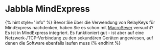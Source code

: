 # Jabbla MindExpress

{% hint style="info" %}
Bevor Sie über die Verwendung von RelayKeys für MindExpress nachdenken, haben Sie es schon mit [MacroSever](https://www.jabblasoft.com/files/helpfiles/mindexpress5_en_webhelp/ta_macro_server_installeren.html) versucht? Es ist in MindExpress integriert. Es funktioniert gut - ist aber auf eine Netzwerk-/TCP-Verbindung zu den sekundären Geräten angewiesen, auf denen die Software ebenfalls laufen muss&#x20;
{% endhint %}